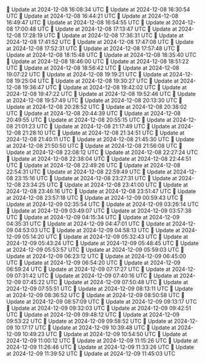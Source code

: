 🔄 Update at 2024-12-08 16:08:34 UTC
🔄 Update at 2024-12-08 16:30:54 UTC
🔄 Update at 2024-12-08 16:44:21 UTC
🔄 Update at 2024-12-08 16:49:47 UTC
🔄 Update at 2024-12-08 16:54:55 UTC
🔄 Update at 2024-12-08 17:00:48 UTC
🔄 Update at 2024-12-08 17:13:47 UTC
🔄 Update at 2024-12-08 17:28:19 UTC
🔄 Update at 2024-12-08 17:36:31 UTC
🔄 Update at 2024-12-08 17:41:52 UTC
🔄 Update at 2024-12-08 17:47:08 UTC
🔄 Update at 2024-12-08 17:52:31 UTC
🔄 Update at 2024-12-08 17:57:48 UTC
🔄 Update at 2024-12-08 18:15:48 UTC
🔄 Update at 2024-12-08 18:35:40 UTC
🔄 Update at 2024-12-08 18:46:00 UTC
🔄 Update at 2024-12-08 18:51:22 UTC
🔄 Update at 2024-12-08 18:56:42 UTC
🔄 Update at 2024-12-08 19:07:22 UTC
🔄 Update at 2024-12-08 19:19:21 UTC
🔄 Update at 2024-12-08 19:25:04 UTC
🔄 Update at 2024-12-08 19:30:27 UTC
🔄 Update at 2024-12-08 19:36:47 UTC
🔄 Update at 2024-12-08 19:42:02 UTC
🔄 Update at 2024-12-08 19:47:22 UTC
🔄 Update at 2024-12-08 19:52:46 UTC
🔄 Update at 2024-12-08 19:57:49 UTC
🔄 Update at 2024-12-08 20:13:30 UTC
🔄 Update at 2024-12-08 20:28:52 UTC
🔄 Update at 2024-12-08 20:38:02 UTC
🔄 Update at 2024-12-08 20:44:39 UTC
🔄 Update at 2024-12-08 20:49:55 UTC
🔄 Update at 2024-12-08 20:55:15 UTC
🔄 Update at 2024-12-08 21:01:23 UTC
🔄 Update at 2024-12-08 21:17:49 UTC
🔄 Update at 2024-12-08 21:28:10 UTC
🔄 Update at 2024-12-08 21:34:51 UTC
🔄 Update at 2024-12-08 21:40:11 UTC
🔄 Update at 2024-12-08 21:45:30 UTC
🔄 Update at 2024-12-08 21:50:50 UTC
🔄 Update at 2024-12-08 21:56:08 UTC
🔄 Update at 2024-12-08 22:08:12 UTC
🔄 Update at 2024-12-08 22:27:24 UTC
🔄 Update at 2024-12-08 22:38:04 UTC
🔄 Update at 2024-12-08 22:44:51 UTC
🔄 Update at 2024-12-08 22:49:26 UTC
🔄 Update at 2024-12-08 22:54:31 UTC
🔄 Update at 2024-12-08 22:59:49 UTC
🔄 Update at 2024-12-08 23:15:16 UTC
🔄 Update at 2024-12-08 23:27:31 UTC
🔄 Update at 2024-12-08 23:34:25 UTC
🔄 Update at 2024-12-08 23:41:00 UTC
🔄 Update at 2024-12-08 23:46:16 UTC
🔄 Update at 2024-12-08 23:51:47 UTC
🔄 Update at 2024-12-08 23:57:18 UTC
🔄 Update at 2024-12-09 00:59:43 UTC
🔄 Update at 2024-12-09 02:35:54 UTC
🔄 Update at 2024-12-09 03:26:14 UTC
🔄 Update at 2024-12-09 03:49:07 UTC
🔄 Update at 2024-12-09 03:57:38 UTC
🔄 Update at 2024-12-09 04:15:34 UTC
🔄 Update at 2024-12-09 04:35:31 UTC
🔄 Update at 2024-12-09 04:47:01 UTC
🔄 Update at 2024-12-09 04:53:03 UTC
🔄 Update at 2024-12-09 04:58:13 UTC
🔄 Update at 2024-12-09 05:14:20 UTC
🔄 Update at 2024-12-09 05:32:43 UTC
🔄 Update at 2024-12-09 05:43:24 UTC
🔄 Update at 2024-12-09 05:48:45 UTC
🔄 Update at 2024-12-09 05:53:57 UTC
🔄 Update at 2024-12-09 05:59:03 UTC
🔄 Update at 2024-12-09 06:23:12 UTC
🔄 Update at 2024-12-09 06:45:00 UTC
🔄 Update at 2024-12-09 06:54:20 UTC
🔄 Update at 2024-12-09 06:59:24 UTC
🔄 Update at 2024-12-09 07:17:27 UTC
🔄 Update at 2024-12-09 07:31:42 UTC
🔄 Update at 2024-12-09 07:40:16 UTC
🔄 Update at 2024-12-09 07:45:22 UTC
🔄 Update at 2024-12-09 07:50:48 UTC
🔄 Update at 2024-12-09 07:55:51 UTC
🔄 Update at 2024-12-09 08:13:11 UTC
🔄 Update at 2024-12-09 08:36:52 UTC
🔄 Update at 2024-12-09 08:50:58 UTC
🔄 Update at 2024-12-09 08:57:09 UTC
🔄 Update at 2024-12-09 09:13:17 UTC
🔄 Update at 2024-12-09 09:32:03 UTC
🔄 Update at 2024-12-09 09:42:51 UTC
🔄 Update at 2024-12-09 09:48:12 UTC
🔄 Update at 2024-12-09 09:53:22 UTC
🔄 Update at 2024-12-09 09:58:52 UTC
🔄 Update at 2024-12-09 10:17:17 UTC
🔄 Update at 2024-12-09 10:39:48 UTC
🔄 Update at 2024-12-09 10:49:23 UTC
🔄 Update at 2024-12-09 10:54:50 UTC
🔄 Update at 2024-12-09 11:00:12 UTC
🔄 Update at 2024-12-09 11:15:26 UTC
🔄 Update at 2024-12-09 11:26:46 UTC
🔄 Update at 2024-12-09 11:33:26 UTC
🔄 Update at 2024-12-09 11:39:52 UTC
🔄 Update at 2024-12-09 11:45:03 UTC
